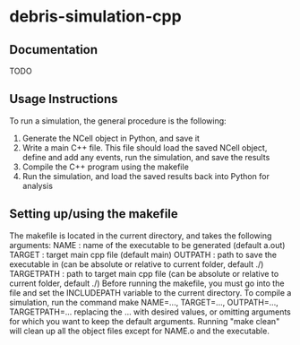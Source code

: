 # debris-simulation-cpp

## Documentation
TODO

## Usage Instructions
To run a simulation, the general procedure is the following:

1. Generate the NCell object in Python, and save it
2. Write a main C++ file. This file should load the saved NCell object, define and add any events, run the simulation, and save the results
3. Compile the C++ program using the makefile
4. Run the simulation, and load the saved results back into Python for analysis

## Setting up/using the makefile
The makefile is located in the current directory, and takes the following arguments:
NAME : name of the executable to be generated (default a.out)
TARGET : target main cpp file (default main)
OUTPATH : path to save the executable in (can be absolute or relative to current folder, default ./)
TARGETPATH : path to target main cpp file (can be absolute or relative to current folder, default ./)
Before running the makefile, you must go into the file and set the INCLUDEPATH variable to the current directory.
To compile a simulation, run the command
make NAME=..., TARGET=..., OUTPATH=..., TARGETPATH=...
replacing the ... with desired values, or omitting arguments for which you want to keep the default arguments.
Running "make clean" will clean up all the object files except for NAME.o and the executable.
